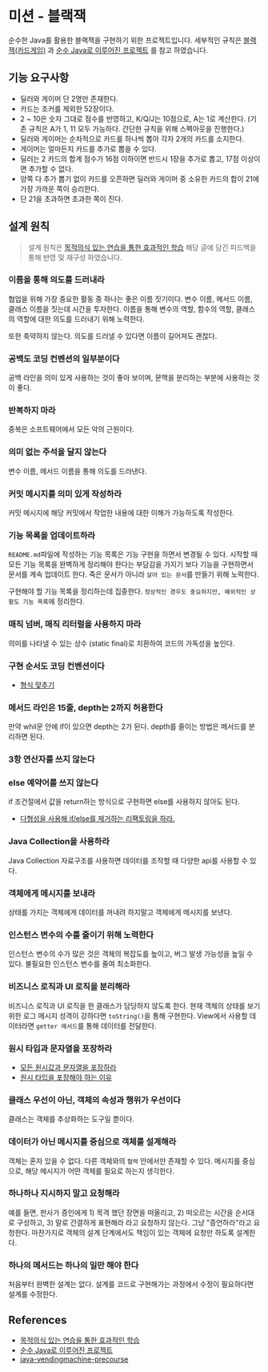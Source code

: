 # 미션 - 블랙잭

순수한 Java를 활용한 블랙잭을 구현하기 위한 프로젝트입니다. 세부적인 규칙은 [블랙잭(카드게임)](https://namu.wiki/w/%EB%B8%94%EB%9E%99%EC%9E%AD(%EC%B9%B4%EB%93%9C%EA%B2%8C%EC%9E%84)) 과
[순수 Java로 이루어진 프로젝트](https://github.com/jojoldu/oop-java) 를 참고 하였습니다.

## 기능 요구사항
 * 딜러와 게이머 단 2명만 존재한다.
 * 카드는 조커를 제외한 52장이다.
 * 2 ~ 10은 숫자 그대로 점수를 반영하고, K/Q/J는 10점으로, A는 1로 계산한다. (기존 규칙은 A가 1, 11 모두 가능하다. 간단한 규칙을 위해 스펙아웃을 진행한다.)
 * 딜러와 게이머는 순차적으로 카드를 하나씩 뽑아 각자 2개의 카드를 소지한다.
 * 게이머는 얼마든지 카드를 추가로 뽑을 수 있다.
 * 딜러는 2 카드의 합계 점수가 16점 이하이면 반드시 1장을 추가로 뽑고, 17점 이상이면 추가할 수 없다.
 * 양쪽 다 추가 뽑기 없이 카드를 오픈하면 딜러와 게이머 중 소유한 카드의 합이 21에 가장 가까운 쪽이 승리한다.
 * 단 21을 초과하면 초과한 쪽이 진다.

## 설계 원칙

> 설계 원칙은 [목적의식 있는 연습을 통한 효과적인 학습](https://brunch.co.kr/@javajigi/8) 해당 글에 담긴 피드백을 통해 반영 및 재구성 하였습니다.

### 이름을 통해 의도를 드러내라
협업을 위해 가장 중요한 활동 중 하나는 좋은 이름 짓기이다. 변수 이름, 메서드 이름, 클래스 이름을 짓는데 시간을 투자한다. 
이름을 통해 변수의 역할, 함수의 역할, 클래스의 역할에 대한 의도를 드러내기 위해 노력한다. 

또한 축약하지 않는다. 의도를 드러낼 수 있다면 이름이 길어져도 괜찮다.

### 공백도 코딩 컨벤션의 일부분이다
공백 라인을 의미 있게 사용하는 것이 좋아 보이며, 문맥을 분리하는 부분에 사용하는 것이 좋다.

### 반복하지 마라
중복은 소프트웨어에서 모든 악의 근원이다.

### 의미 없는 주석을 달지 않는다
변수 이름, 메서드 이름을 통해 의도를 드러낸다. 

### 커밋 메시지를 의미 있게 작성하라
커밋 메시지에 해당 커밋에서 작업한 내용에 대한 이해가 가능하도록 작성한다.

### 기능 목록을 업데이트하라
`README.md`파일에 작성하는 기능 목록은 기능 구현을 하면서 변경될 수 있다. 
시작할 때 모든 기능 목록을 완벽하게 정리해야 한다는 부담감을 가지기 보다 기능을 구현하면서 문서를 계속 업데이트 한다.
죽은 문서가 아니라 `살아 있는 문서`를 만들기 위해 노력한다.

구현해야 할 기능 목록을 정리하는데 집중한다. `정상적인 경우도 중요하지만, 예외적인 상황도 기능 목록`에 정리한다.

### 매직 넘버, 매직 리터럴을 사용하지 마라
의미를 나타낼 수 있는 상수 (static final)로 치환하여 코드의 가독성을 높인다.

### 구현 순서도 코딩 컨벤션이다
 * [형식 맞추기](https://hyeonic.github.io/%EA%B8%B0%ED%83%80/clean-code/match-the-format.html)

### 메서드 라인은 15줄, depth는 2까지 허용한다
만약 whil문 안에 if이 있으면 depth는 2가 된다. depth를 줄이는 방법은 메서드를 분리하면 된다.

### 3항 연산자를 쓰지 않는다

### else 예약어를 쓰지 않는다
if 조건절에서 값을 return하는 방식으로 구현하면 else를 사용하지 않아도 된다.
 * [다형성을 사용해 if/else를 제거하는 리팩토링을 하라.](https://slipp.net/questions/566)

### Java Collection을 사용하라
Java Collection 자료구조를 사용하면 데이터를 조작할 때 다양한 api를 사용할 수 있다.

### 객체에게 메시지를 보내라
상태를 가지는 객체에게 데이터를 꺼내려 하지말고 객체에게 메시지를 보낸다.

### 인스턴스 변수의 수를 줄이기 위해 노력한다
인스턴스 변수의 수가 많은 것은 객체의 복잡도를 높이고, 버그 발생 가능성을 높일 수 있다. 불필요한 인스턴스 변수를 줄여 최소화한다.

### 비즈니스 로직과 UI 로직을 분리해라
비즈니스 로직과 UI 로직을 한 클래스가 담당하지 않도록 한다. 
현재 객체의 상태를 보기 위한 로그 메시지 성격이 강하다면 `toString()`을 통해 구현한다.
View에서 사용할 데이터라면 `getter 메서드`를 통해 데이터를 전달한다.

### 원시 타입과 문자열을 포장하라
 * [모든 원시값과 문자열을 포장하라](https://hyeonic.github.io/%EA%B8%B0%ED%83%80/woowacourse/precourse-2.html#_8-%E1%84%86%E1%85%A9%E1%84%83%E1%85%B3%E1%86%AB-%E1%84%8B%E1%85%AF%E1%86%AB%E1%84%89%E1%85%B5%E1%84%80%E1%85%A1%E1%86%B9%E1%84%80%E1%85%AA-%E1%84%86%E1%85%AE%E1%86%AB%E1%84%8C%E1%85%A1%E1%84%8B%E1%85%A7%E1%86%AF%E1%84%8B%E1%85%B3%E1%86%AF-%E1%84%91%E1%85%A9%E1%84%8C%E1%85%A1%E1%86%BC%E1%84%92%E1%85%A1%E1%84%85%E1%85%A1)
 * [원시 타입을 포장해야 하는 이유](https://tecoble.techcourse.co.kr/post/2020-05-29-wrap-primitive-type/)

### 클래스 우선이 아닌, 객체의 속성과 행위가 우선이다
클래스는 객체를 추상화하는 도구일 뿐이다.

### 데이터가 아닌 메시지를 중심으로 객체를 설계해라
객체는 혼자 있을 수 없다. 다른 객체와의 `협력` 안에서만 존재할 수 있다.
메시지를 중심으로, 해당 메시지가 어떤 객체를 필요로 하는지 생각한다.

### 하나하나 지시하지 말고 요청해라
예를 들면, 판사가 증인에게 1) 목격 했던 장면을 떠올리고, 2) 떠오르는 시간을 순서대로 구성하고, 3) 말로 간결하게 표현해라 라고 요청하지 않는다. 그냥 "증언하라"라고 요청한다.
마찬가지로 객체의 설계 단계에서도 책임이 있는 객체에 요청만 하도록 설계한다.

### 하나의 메서드는 하나의 일만 해야 한다
처음부터 완벽한 설계는 없다. 설계를 코드로 구현해가는 과정에서 수정이 필요하다면 설계를 수정한다.

## References
 * [목적의식 있는 연습을 통한 효과적인 학습](https://brunch.co.kr/@javajigi/8)
 * [순수 Java로 이루어진 프로젝트](https://github.com/jojoldu/oop-java)
 * [java-vendingmachine-precourse](https://github.com/woowacourse/java-vendingmachine-precourse)